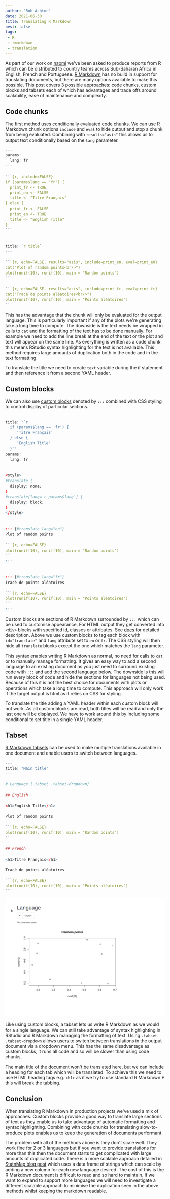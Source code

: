 ```yaml
---
author: "Rob Ashton"
date: 2021-06-30
title: Translating R Markdown
best: false
tags:
 - R
 - rmarkdown
 - translation
---
```


As part of our work on [naomi](../../projects/naomi) we've been asked to produce reports from R which can be distributed to country teams across Sub-Saharan Africa in English, French and Portuguese. [R Markdown](https://rmarkdown.rstudio.com/docs/) has no build in support for translating documents, but there are many options available to make this possible. This post covers 3 possible approaches: code chunks, custom blocks and tabsets each of which has advantages and trade offs around scalability, ease of maintenance and complexity.

## Code chunks

The first method uses conditionally evaluated [code chunks](https://bookdown.org/yihui/rmarkdown/r-code.html). We can use R Markdown chunk options `include` and `eval` to hide output and stop a chunk from being evaluated. Combining with `results="asis"` this allows us to output text conditionally based on the `lang` parameter.

````r
---
params:
  lang: fr
---

```{r, include=FALSE}
if (params$lang == "fr") {
  print_fr <- TRUE
  print_en <- FALSE
  title <- "Titre Français"
} else {
  print_fr <- FALSE
  print_en <- TRUE
  title <- "English Title"
}
```

---
title: `r title`
---

```{r, echo=FALSE, results="asis", include=print_en, eval=print_en}
cat("Plot of random points<br/>")
plot(runif(10), runif(10), main = "Random points")
```

```{r, echo=FALSE, results="asis", include=print_fr, eval=print_fr}
cat("Tracé de points aléatoires<br/>")
plot(runif(10), runif(10), main = "Points aléatoires")
```
````

This has the advantage that the chunk will only be evaluated for the output language. This is particularly important if any of the plots we're generating take a long time to compute. The downside is the text needs be wrapped in calls to `cat` and the formatting of the text has to be done manually. For example we need to add the line break at the end of the text or the plot and text will appear on the same line. As everything is written as a code chunk this means RStudio syntax highlighting for the text is not available. This method requires large amounts of duplication both in the code and in the text formatting.

To translate the title we need to create `text` variable during the if statement and then reference it from a second YAML header.

## Custom blocks

We can also use [custom blocks](https://bookdown.org/yihui/rmarkdown-cookbook/custom-blocks.html#custom-blocks) denoted by `:::` combined with CSS styling to control display of particular sections.

````r
---
title: "`r
  if (params$lang == 'fr') {
     'Titre Français'
  } else {
     'English Title'
  }`"
params:
  lang: fr
---

<style>
#translate {
  display: none;
}
#translate[lang=`r params$lang`] {
  display: block;
}
</style>


::: {#translate lang="en"}
Plot of random points

```{r, echo=FALSE}
plot(runif(10), runif(10), main = "Random points")
```
:::


::: {#translate lang="fr"}
Tracé de points aléatoires

```{r, echo=FALSE}
plot(runif(10), runif(10), main = "Points aléatoires")
```
:::
````

Custom blocks are sections of R Markdown surrounded by `:::` which can be used to customise appearance. For HTML output they get converted into `<div>` blocks with specified id, classes or attributes. See [docs](https://bookdown.org/yihui/rmarkdown-cookbook/custom-blocks.html#custom-blocks) for detailed description. Above we use custom blocks to tag each block with `id="translate"` and `lang` attribute set to `en` or `fr`. The CSS styling will then hide all `translate` blocks except the one which matches the `lang` parameter.

This syntax enables writing R Markdown as normal, no need for calls to `cat` or to manually manage formatting. It gives an easy way to add a second language to an existing document as you just need to surround existing code with `:::` and add the second language below. The downside is this will run every block of code and hide the sections for languages not being used. Because of this it is not the best choice for documents with plots or operations which take a long time to compute. This approach will only work if the target output is html as it relies on CSS for styling.

To translate the title adding a YAML header within each custom block will not work. As all custom blocks are read, both titles will be read and only the last one will be displayed. We have to work around this by including some conditional to set title in a single YAML header.

## Tabset

[R Markdown tabsets](https://bookdown.org/yihui/rmarkdown-cookbook/html-tabs.html#html-tabs) can be used to make multiple translations available in one document and enable users to switch between languages.

````r
---
title: "Main title"
---

# Language {.tabset .tabset-dropdown}

## English

<h1>English Title</h1>

Plot of random points

```{r, echo=FALSE}
plot(runif(10), runif(10), main = "Random points")
```

## French

<h1>Titre Français</h1>

Tracé de points aléatoires

```{r, echo=FALSE}
plot(runif(10), runif(10), main = "Points aléatoires")
```
````

<img src="/img/translating-rmd.gif" alt="Translating R Markdown with tabset" />

Like using custom blocks, a tabset lets us write R Markdown as we would for a single language. We can still take advantage of syntax highlighting in RStudio and R Markdown managing the formatting of text. Using `.tabset .tabset-dropdown` allows users to switch between translations in the output document via a dropdown menu. This has the same disadvantage as custom blocks, it runs all code and so will be slower than using code chunks.

The main title of the document won't be translated here, but we can include a heading for each tab which will be translated. To achieve this we need to use HTML heading tags e.g. `<h1>` as if we try to use standard R Markdown `#` this will break the tabbing.

## Conclusion

When translating R Markdown in production projects we've used a mix of approaches. Custom blocks provide a good way to translate large sections of text as they enable us to take advantage of automatic formatting and syntax highlighting. Combining with code chunks for translating slow-to-produce plots enables us to keep the generation of documents performant.

The problem with all of the methods above is they don't scale well. They work fine for 2 or 3 languages but if you want to provide translations for more than this then the document starts to get complicated with large amounts of duplicated code. There is a more scalable approach detailed in [StatnMap blog post](https://statnmap.com/2017-10-06-translation-rmarkdown-documents-using-data-frame/) which uses a data frame of strings which can scale by adding a new column for each new language desired. The cost of this is the R Markdown document is difficult to read and so hard to maintain. If we want to expand to support more languages we will need to investigate a different scalable approach to minimise the duplication seen in the above methods whilst keeping the markdown readable.
